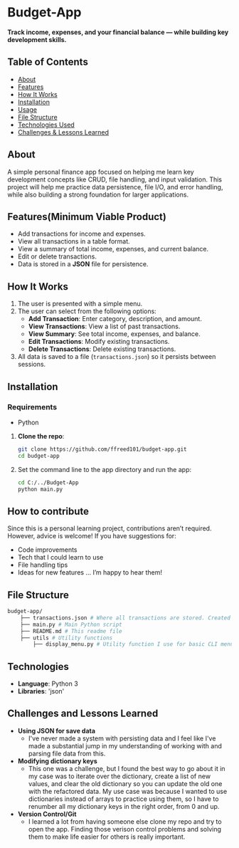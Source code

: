 # Budget-App
 **Track income, expenses, and your financial balance — while building key development skills.**

## Table of Contents
- [About](#about)
- [Features](#features)
- [How It Works](#how-it-works)
- [Installation](#installation)
- [Usage](#usage)
- [File Structure](#file-structure)
- [Technologies Used](#technologies-used)
- [Challenges & Lessons Learned](#challenges-and-lessons-learned)

## About
 A simple personal finance app focused on helping me learn key development concepts like CRUD, file handling, and input validation. This project will help me practice data persistence, file I/O, and error handling, while also building a strong foundation for larger applications.

## Features(Minimum Viable Product)
- Add transactions for income and expenses.
- View all transactions in a table format.
- View a summary of total income, expenses, and current balance.
- Edit or delete transactions.
- Data is stored in a **JSON** file for persistence.

## How It Works
1. The user is presented with a simple menu.
2. The user can select from the following options: 
   - **Add Transaction**: Enter category, description, and amount.
   - **View Transactions**: View a list of past transactions.
   - **View Summary**: See total income, expenses, and balance.
   - **Edit Transactions**: Modify existing transactions.
   - **Delete Transactions**: Delete existing transactions.
3. All data is saved to a file (`transactions.json`) so it persists between sessions.

## Installation
### Requirements
- Python
1. **Clone the repo**:
   ```bash
   git clone https://github.com/ffreed101/budget-app.git
   cd budget-app
   ```
2. Set the command line to the app directory and run the app:
   ```bash
   cd C:/../Budget-App
   python main.py
   ```

## How to contribute
Since this is a personal learning project, contributions aren’t required. However, advice is welcome! If you have suggestions for:

 - Code improvements
 - Tech that I could learn to use
 - File handling tips
 - Ideas for new features
 ... I’m happy to hear them!


## File Structure
 ```bash
 budget-app/ 
     ├── transactions.json # Where all transactions are stored. Created on first startup.
     ├── main.py # Main Python script 
     ├── README.md # This readme file
     ├── utils # Utility functions
         ├── display_menu.py # Utility function I use for basic CLI menus
 ```
## Technologies
- **Language**: Python 3
- **Libraries**: 'json'

## Challenges and Lessons Learned
 - **Using JSON for save data**
   - I've never made a system with persisting data and I feel like I've made a substantial jump in my understanding of working with and parsing file data from this.
 - **Modifying dictionary keys**
   - This one was a challenge, but I found the best way to go about it in my case was to iterate over the dictionary, create a list of new values, and clear the old dictionary so you can update the old one with the refactored data. My use case was because I wanted to use dictionaries instead of arrays to practice using them, so I have to renumber all my dictionary keys in the right order, from 0 and up.
 - **Version Control/Git**
   - I learned a lot from having someone else clone my repo and try to open the app. Finding those verison control problems and solving them to make life easier for others is really important.